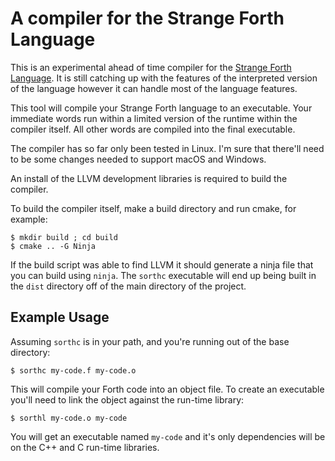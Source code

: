 
# A compiler for the Strange Forth Language

This is an experimental ahead of time compiler for the [Strange Forth Language](https://github.com/cstrainge/sorth).  It is still catching up with the features of the interpreted version of the
language however it can handle most of the language features.

This tool will compile your Strange Forth language to an executable.  Your immediate words run
within a limited version of the runtime within the compiler itself.  All other words are compiled
into the final executable.

The compiler has so far only been tested in Linux.  I'm sure that there'll need to be some changes
needed to support macOS and Windows.

An install of the LLVM development libraries is required to build the compiler.

To build the compiler itself, make a build directory and run cmake, for example:

```
$ mkdir build ; cd build
$ cmake .. -G Ninja
```

If the build script was able to find LLVM it should generate a ninja file that you can build using
`ninja`.  The `sorthc` executable will end up being built in the `dist` directory off of the main
directory of the project.

## Example Usage

Assuming `sorthc` is in your path, and you're running out of the base directory:

```
$ sorthc my-code.f my-code.o
```

This will compile your Forth code into an object file.  To create an executable you'll need to link
the object against the run-time library:

```
$ sorthl my-code.o my-code
```

You will get an executable named `my-code` and it's only dependencies will be on the C++ and C
run-time libraries.
